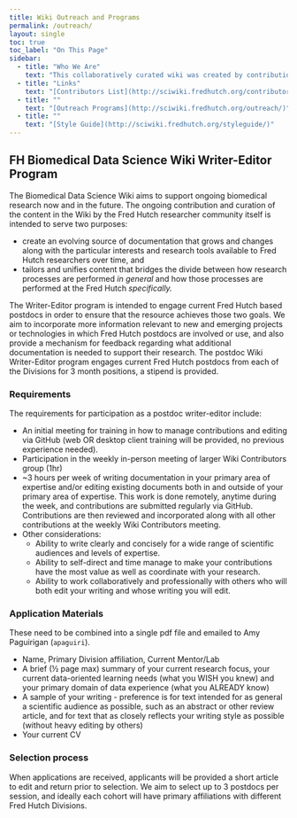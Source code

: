 ```yaml
---
title: Wiki Outreach and Programs
permalink: /outreach/
layout: single
toc: true
toc_label: "On This Page"
sidebar:
  - title: "Who We Are"
    text: "This collaboratively curated wiki was created by contributions from Fred Hutch investigators and staff.  The project team is led by the Translational Genomics Data Coordination Center.  For more information about this project or contributing, email Amy Paguirigan (apaguiri)."
  - title: "Links"
    text: "[Contributors List](http://sciwiki.fredhutch.org/contributors/)"
  - title: ""
    text: "[Outreach Programs](http://sciwiki.fredhutch.org/outreach/)"
  - title: ""
    text: "[Style Guide](http://sciwiki.fredhutch.org/styleguide/)"
---
```


## FH Biomedical Data Science Wiki Writer-Editor Program

The Biomedical Data Science Wiki aims to support ongoing biomedical research now and in the future. The ongoing contribution and curation of the content in the Wiki by the Fred Hutch researcher community itself is intended to serve two purposes:
- create an evolving source of documentation that grows and changes along with the particular interests and research tools available to Fred Hutch researchers over time, and
- tailors and unifies content that bridges the divide between how research processes are performed *in general* and how those processes are performed at the Fred Hutch *specifically.*


The Writer-Editor program is intended to engage current Fred Hutch based postdocs in order to ensure that the resource achieves those two goals.  We aim to incorporate more information relevant to new and emerging projects or technologies in which Fred Hutch postdocs are involved or use, and also provide a mechanism for feedback regarding what additional documentation is needed to support their research.  The postdoc Wiki Writer-Editor program engages current Fred Hutch postdocs from each of the Divisions for 3 month positions, a stipend is provided.  

### Requirements
The requirements for participation as a postdoc writer-editor include:
- An initial meeting for training in how to manage contributions and editing via GitHub (web OR desktop client training will be provided, no previous experience needed).  
- Participation in the weekly in-person meeting of larger Wiki Contributors group (1hr)
- ~3 hours per week of writing documentation in your primary area of expertise and/or editing existing documents both in and outside of your primary area of expertise.  This work is done remotely, anytime during the week, and contributions are submitted regularly via GitHub.  Contributions are then reviewed and incorporated along with all other contributions at the weekly Wiki Contributors meeting.  
- Other considerations:
  - Ability to write clearly and concisely for a wide range of scientific audiences and levels of expertise.  
  - Ability to self-direct and time manage to make your contributions have the most value as well as coordinate with your research.  
  - Ability to work collaboratively and professionally with others who will both edit your writing and whose writing you will edit.  

### Application Materials
These need to be combined into a single pdf file and emailed to Amy Paguirigan (`apaguiri`).
- Name, Primary Division affiliation, Current Mentor/Lab
- A brief (½ page max) summary of your current research focus, your current data-oriented learning needs (what you WISH you knew) and your primary domain of data experience (what you ALREADY know)
- A sample of your writing - preference is for text intended for as general a scientific audience as possible, such as an abstract or other review article, and for text that as closely reflects your writing style as possible (without heavy editing by others)
- Your current CV

### Selection process
When applications are received, applicants will be provided a short article to edit and return prior to selection.  We aim to select up to 3 postdocs per session, and ideally each cohort will have primary affiliations with different Fred Hutch Divisions.  

